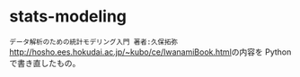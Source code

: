 # stats-modeling
`データ解析のための統計モデリング入門 著者:久保拓弥`\
<http://hosho.ees.hokudai.ac.jp/~kubo/ce/IwanamiBook.html>の内容を
Pythonで書き直したもの。
